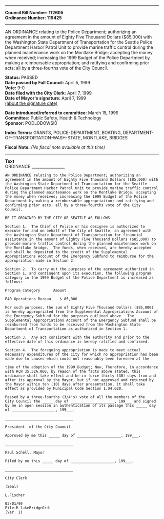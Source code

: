 * * * * *  
  
**Council Bill Number: [](#h0)[](#h2)112605**   
**Ordinance Number: 119425**  
  
* * * * *  
  
AN ORDINANCE relating to the Police Department; authorizing an agreement in the amount of Eighty Five Thousand Dollars ($85,000) with the Washington State Department of Transportation for the Seattle Police Department Harbor Patrol Unit to provide marine traffic control during the planned maintenance work on the Montlake Bridge; accepting the money when received; increasing the 1999 Budget of the Police Department by making a reimbursable appropriation; and ratifying and confirming prior acts; all by a three-fourths vote of the City Council.  
  
**Status:** PASSED   
**Date passed by Full Council:** April 5, 1999   
**Vote:** 9-0   
**Date filed with the City Clerk:** April 7, 1999   
**Date of Mayor's signature:** April 7, 1999   
[(about the signature date)](/~public/approvaldate.htm)   
  
  
**Date introduced/referred to committee:** March 15, 1999   
**Committee:** Public Safety, Health & Technology   
**Sponsor:** PODLODOWSKI   
  
**Index Terms:** GRANTS, POLICE-DEPARTMENT, BOATING, DEPARTMENT-OF-TRANSPORTATION-WASH-STATE, MONTLAKE, BRIDGES  
  
**Fiscal Note:** *(No fiscal note available at this time)*  
  
* * * * *  
  
**Text**  
    ORDINANCE _________________  
  
    AN ORDINANCE relating to the Police Department; authorizing an  
    agreement in the amount of Eighty Five Thousand Dollars ($85,000) with  
    the Washington State Department of Transportation for the Seattle  
    Police Department Harbor Patrol Unit to provide marine traffic control  
    during the planned maintenance work on the Montlake Bridge; accepting  
    the money when received; increasing the 1999 Budget of the Police  
    Department by making a reimbursable appropriation; and ratifying and  
    confirming prior acts; all by a three-fourths vote of the City  
    Council.  
  
    BE IT ORDAINED BY THE CITY OF SEATTLE AS FOLLOWS:  
  
    Section 1.  The Chief of Police or his designee is authorized to  
    execute for and on behalf of The City of Seattle, an agreement with  
    the Washington State Department of Transportation for financial  
    assistance in the amount of Eighty Five Thousand Dollars ($85,000) to  
    provide marine traffic control during the planned maintenance work on  
    the Montlake Bridge.  The funds, when received, are hereby accepted  
    and shall be deposited to the credit of the Supplemental  
    Appropriations Account of the Emergency Subfund to reimburse for the  
    appropriation made in Section 2.  
  
    Section 2.  To carry out the purposes of the agreement authorized in  
    Section 1, and contingent upon its execution, the following program  
    category in the 1999 Budget of the Police Department is increased as  
    follows:  
  
    Program Category      Amount  
  
    P40 Operations Bureau    $ 85,000  
  
    For such purposes, the sum of Eighty Five Thousand Dollars ($85,000)  
    is hereby appropriated from the Supplemental Appropriations Account of  
    the Emergency Subfund for the purposes outlined above.  The  
    Supplemental Appropriations Account of the Emergency Subfund shall be  
    reimbursed from funds to be received from the Washington State  
    Department of Transportation as authorized in Section 1.  
  
    Section 3.  Any act consistent with the authority and prior to the  
    effective date of this ordinance is hereby ratified and confirmed.  
  
    Section 4.  The foregoing appropriation is made to meet actual  
    necessary expenditures of the City for which no appropriation has been  
    made due to causes which could not reasonably been foreseen at the  
  
    time of the adoption of the 1999 Budget; Now, Therefore, in accordance  
    with RCW 35.32A.060, by reason of the facts above stated, this  
    ordinance shall take effect and be in force thirty (30) days from and  
    after its approval by the Mayor, but if not approved and returned by  
    the Mayor within ten (10) days after presentation, it shall take  
    effect as provided by Municipal Code Section 1.04.020.  
  
    Passed by a three-fourths (3/4's) vote of all the members of the  
    City Council the _____ day of ____________________, 199___ and signed  
    by me in open session in authentication of its passage this _____ day  
    of ____________________, 199___.  
  
    _______________________________  
  
    President  of the City Council  
  
    Approved by me this _____ day of ____________________, 199___.  
  
    _______________________________  
  
    Paul Schell, Mayor  
  
    Filed by me this _____ day of ____________________, 199___.  
  
    _______________________________  
  
    City Clerk  
  
    (Seal)  
  
    L.Fischer  
  
    03/01/99  
    File:M-lakeBridgeOrd:  
    (Ver. 1)  
